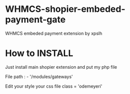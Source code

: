 # WHMCS-shopier-embeded-payment-gate
WHMCS embeded payment extension by xpslh



# How to INSTALL

Just install main shopier extension and put my php file

File path : - '/modules/gateways'

Edit your style your css file class = 'odemeyeri'
